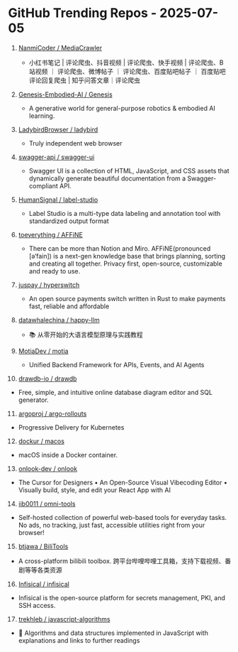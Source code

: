 # GitHub Trending Repos - 2025-07-05

1. [NanmiCoder /    MediaCrawler](https://github.com/NanmiCoder/MediaCrawler)
   - 小红书笔记 | 评论爬虫、抖音视频 | 评论爬虫、快手视频 | 评论爬虫、B 站视频 ｜ 评论爬虫、微博帖子 ｜ 评论爬虫、百度贴吧帖子 ｜ 百度贴吧评论回复爬虫 | 知乎问答文章｜评论爬虫

2. [Genesis-Embodied-AI /    Genesis](https://github.com/Genesis-Embodied-AI/Genesis)
   - A generative world for general-purpose robotics & embodied AI learning.

3. [LadybirdBrowser /    ladybird](https://github.com/LadybirdBrowser/ladybird)
   - Truly independent web browser

4. [swagger-api /    swagger-ui](https://github.com/swagger-api/swagger-ui)
   - Swagger UI is a collection of HTML, JavaScript, and CSS assets that dynamically generate beautiful documentation from a Swagger-compliant API.

5. [HumanSignal /    label-studio](https://github.com/HumanSignal/label-studio)
   - Label Studio is a multi-type data labeling and annotation tool with standardized output format

6. [toeverything /    AFFiNE](https://github.com/toeverything/AFFiNE)
   - There can be more than Notion and Miro. AFFiNE(pronounced [ə‘fain]) is a next-gen knowledge base that brings planning, sorting and creating all together. Privacy first, open-source, customizable and ready to use.

7. [juspay /    hyperswitch](https://github.com/juspay/hyperswitch)
   - An open source payments switch written in Rust to make payments fast, reliable and affordable

8. [datawhalechina /    happy-llm](https://github.com/datawhalechina/happy-llm)
   - 📚 从零开始的大语言模型原理与实践教程

9. [MotiaDev /    motia](https://github.com/MotiaDev/motia)
   - Unified Backend Framework for APIs, Events, and AI Agents

10. [drawdb-io /    drawdb](https://github.com/drawdb-io/drawdb)
   - Free, simple, and intuitive online database diagram editor and SQL generator.

11. [argoproj /    argo-rollouts](https://github.com/argoproj/argo-rollouts)
   - Progressive Delivery for Kubernetes

12. [dockur /    macos](https://github.com/dockur/macos)
   - macOS inside a Docker container.

13. [onlook-dev /    onlook](https://github.com/onlook-dev/onlook)
   - The Cursor for Designers • An Open-Source Visual Vibecoding Editor • Visually build, style, and edit your React App with AI

14. [iib0011 /    omni-tools](https://github.com/iib0011/omni-tools)
   - Self-hosted collection of powerful web-based tools for everyday tasks. No ads, no tracking, just fast, accessible utilities right from your browser!

15. [btjawa /    BiliTools](https://github.com/btjawa/BiliTools)
   - A cross-platform bilibili toolbox. 跨平台哔哩哔哩工具箱，支持下载视频、番剧等等各类资源

16. [Infisical /    infisical](https://github.com/Infisical/infisical)
   - Infisical is the open-source platform for secrets management, PKI, and SSH access.

17. [trekhleb /    javascript-algorithms](https://github.com/trekhleb/javascript-algorithms)
   - 📝 Algorithms and data structures implemented in JavaScript with explanations and links to further readings

